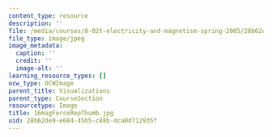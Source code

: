```yaml
---
content_type: resource
description: ''
file: /media/courses/8-02t-electricity-and-magnetism-spring-2005/28b62de9e68445b5c88bdca0d712935f_16magForceRepThumb.jpg
file_type: image/jpeg
image_metadata:
  caption: ''
  credit: ''
  image-alt: ''
learning_resource_types: []
ocw_type: OCWImage
parent_title: Visualizations
parent_type: CourseSection
resourcetype: Image
title: 16magForceRepThumb.jpg
uid: 28b62de9-e684-45b5-c88b-dca0d712935f
---
```

